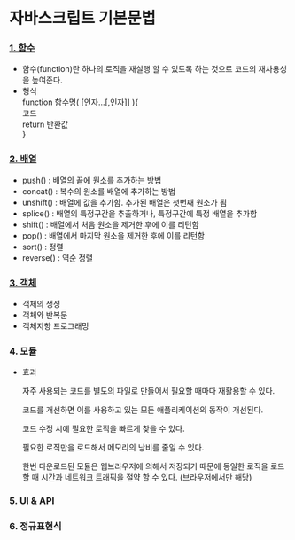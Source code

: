 # 자바스크립트 기본문법

### [1. 함수](https://github.com/solbi9382/Javascript_Study/blob/master/Basic/function.html)
  - 함수(function)란 하나의 로직을 재실행 할 수 있도록 하는 것으로 코드의 재사용성을 높여준다.
  - 형식  <br>
  function 함수명( [인자...[,인자]] ){  <br>
   코드  <br>
   return 반환값  <br>
  }  <br>

### [2. 배열](https://github.com/solbi9382/Javascript_Study/blob/master/Basic/array.js)
  - push() : 배열의 끝에 원소를 추가하는 방법
  - concat() : 복수의 원소를 배열에 추가하는 방법
  - unshift() :  배열에 값을 추가함. 추가된 배열은 첫번째 원소가 됨
  - splice() : 배열의 특정구간을 추출하거나, 특정구간에 특정 배열을 추가함
  - shift() : 배열에서 처음 원소을 제거한 후에 이를 리턴함
  - pop() : 배열에서 마지막 원소을 제거한 후에 이를 리턴함
  - sort()  : 정렬
  - reverse() : 역순 정렬 
  
### [3. 객체](https://github.com/solbi9382/Javascript_Study/blob/master/Basic/object.js)
  - 객체의 생성
  - 객체와 반복문
  - 객체지향 프로그래밍
### 4. 모듈
- 효과 <br>

  자주 사용되는 코드를 별도의 파일로 만들어서 필요할 때마다 재활용할 수 있다. <br>
  
  코드를 개선하면 이를 사용하고 있는 모든 애플리케이션의 동작이 개선된다. <br>
  
  코드 수정 시에 필요한 로직을 빠르게 찾을 수 있다. <br>
  
  필요한 로직만을 로드해서 메모리의 낭비를 줄일 수 있다. <br>
  
  한번 다운로드된 모듈은 웹브라우저에 의해서 저장되기 때문에 동일한 로직을 로드 할 때 시간과 네트워크 트래픽을 절약 할 수 있다. (브라우저에서만 해당) 
  
### 5. UI & API

### 6. 정규표현식

  
